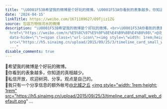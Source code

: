 ```yaml
---
title: "\U0001F53B希望我的微博是个好玩的微博。\U0001F53A你看到的表象越多，你知道的真相越少。\U0001F539私信开放，欢迎树洞、分享。观点是自己的。\U0001F539我只有一个分享信息的额外帐号@..."
date: '2024-04-15'
linkTitle: https://weibo.com/1671109627/O9Tjiz1ZG
source: 包容万物恒河水的微博
description: "\U0001F53B希望我的微博是个好玩的微博。<br>\U0001F53A你看到的表象越多，你知道的真相越少。<br>\U0001F539私信开放，欢迎树洞、分享。观点是自己的。<br>\U0001F539我只有一个分享信息的额外帐号<a
  href=\"https://weibo.com/n/%E5%8C%97%E5%9F%8E%E4%B9%8B%E4%B8%98\">@北城之丘</a> <a href=\"https://weibo.com/u/7721710293?from=feed&amp;loc=at&amp;nick=%E5%8C%97%E5%9F%8E%E4%B9%8B%E4%B8%98\"
  data-hide=\"\"><span class=\"url-icon\"><img style=\"width: 1rem;height: 1rem\"
  src=\"https://h5.sinaimg.cn/upload/2015/09/25/3/timeline_card_small_web_default.png\"
  ..."
disable_comments: true
---
```

🔻希望我的微博是个好玩的微博。<br>🔺你看到的表象越多，你知道的真相越少。<br>🔹私信开放，欢迎树洞、分享。观点是自己的。<br>🔹我只有一个分享信息的额外帐号<a href="https://weibo.com/n/%E5%8C%97%E5%9F%8E%E4%B9%8B%E4%B8%98">@北城之丘</a> <a href="https://weibo.com/u/7721710293?from=feed&amp;loc=at&amp;nick=%E5%8C%97%E5%9F%8E%E4%B9%8B%E4%B8%98" data-hide=""><span class="url-icon"><img style="width: 1rem;height: 1rem" src="https://h5.sinaimg.cn/upload/2015/09/25/3/timeline_card_small_web_default.png" ...
